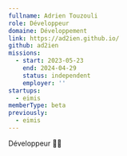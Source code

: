 ```yaml
---
fullname: Adrien Touzouli
role: Développeur
domaine: Développement
link: https://ad2ien.github.io/
github: ad2ien
missions:
  - start: 2023-05-23
    end: 2024-04-29
    status: independent
    employer: ''
startups:
  - eimis
memberType: beta
previously:
  - eimis
---
```


Développeur 🧑‍💻
